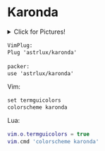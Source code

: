 Karonda
===

<details><summary>Click for Pictures!</summary>
<img src="./assets/one.png"/>
</details>

```
VimPlug:
Plug 'astrlux/karonda'

packer:
use 'astrlux/karonda'
```

Vim:  
```vim
set termguicolors
colorscheme karonda
```

Lua:
```lua
vim.o.termguicolors = true
vim.cmd 'colorscheme karonda'
```
